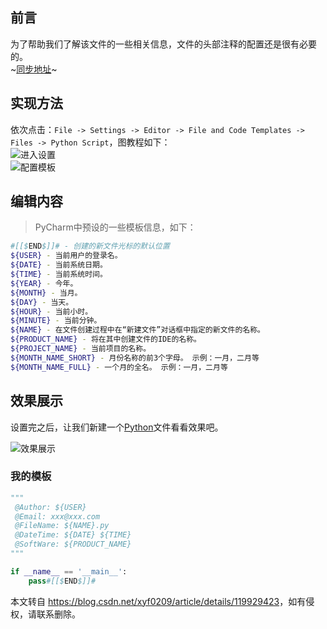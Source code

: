  

前言
--

为了帮助我们了解该文件的一些相关信息，文件的头部注释的配置还是很有必要的。  
~[同步地址](https://www.xuyifan.top/archives/pycharm-sets-python-file-header-template-information.html)~

实现方法
----

依次点击：`File -> Settings -> Editor -> File and Code Templates -> Files -> Python Script`，图教程如下：  
![进入设置](https://i-blog.csdnimg.cn/blog_migrate/3793d5cbf7a2aec654ee072742d39407.png#pic_center)  
![配置模板](https://i-blog.csdnimg.cn/blog_migrate/9d503b2cf502b2ad85dee9f2c69cc82c.png#pic_center)

编辑内容
----

> PyCharm中预设的一些模板信息，如下：

```bash
#[[$END$]]# - 创建的新文件光标的默认位置
${USER} - 当前用户的登录名。
${DATE} - 当前系统日期。
${TIME} - 当前系统时间。
${YEAR} - 今年。
${MONTH} - 当月。
${DAY} - 当天。
${HOUR} - 当前小时。
${MINUTE} - 当前分钟。
${NAME} - 在文件创建过程中在“新建文件”对话框中指定的新文件的名称。
${PRODUCT_NAME} - 将在其中创建文件的IDE的名称。
${PROJECT_NAME} - 当前项目的名称。
${MONTH_NAME_SHORT} - 月份名称的前3个字母。 示例：一月，二月等
${MONTH_NAME_FULL} - 一个月的全名。 示例：一月，二月等
```

效果展示
----

设置完之后，让我们新建一个[Python](https://so.csdn.net/so/search?q=Python&spm=1001.2101.3001.7020)文件看看效果吧。

![效果展示](https://i-blog.csdnimg.cn/blog_migrate/245268e78fa219143aab59b2f40a19d1.png#pic_center)

### 我的模板

```python
"""
 @Author: ${USER}
 @Email: xxx@xxx.com
 @FileName: ${NAME}.py
 @DateTime: ${DATE} ${TIME}
 @SoftWare: ${PRODUCT_NAME}
"""

if __name__ == '__main__':
    pass#[[$END$]]#
```

本文转自 <https://blog.csdn.net/xyf0209/article/details/119929423>，如有侵权，请联系删除。